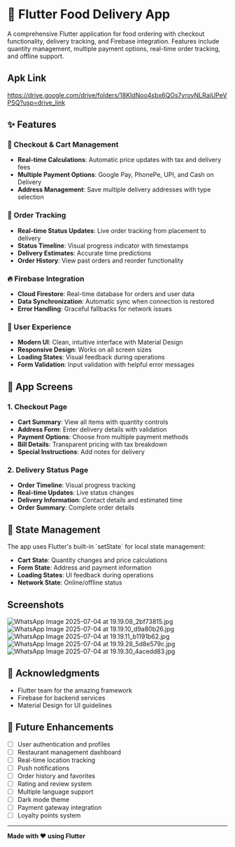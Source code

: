 # 🍕 Flutter Food Delivery App

A comprehensive Flutter application for food ordering with checkout functionality, delivery tracking, and Firebase integration. Features include quantity management, multiple payment options, real-time order tracking, and offline support.
## Apk Link
https://drive.google.com/drive/folders/18KIdNoo4sbx6QOs7vroyNLRajUPeVPSQ?usp=drive_link

## ✨ Features

### 🛒 Checkout & Cart Management
- **Real-time Calculations**: Automatic price updates with tax and delivery fees
- **Multiple Payment Options**: Google Pay, PhonePe, UPI, and Cash on Delivery
- **Address Management**: Save multiple delivery addresses with type selection

### 📱 Order Tracking
- **Real-time Status Updates**: Live order tracking from placement to delivery
- **Status Timeline**: Visual progress indicator with timestamps
- **Delivery Estimates**: Accurate time predictions
- **Order History**: View past orders and reorder functionality

### 🔥 Firebase Integration
- **Cloud Firestore**: Real-time database for orders and user data
- **Data Synchronization**: Automatic sync when connection is restored
- **Error Handling**: Graceful fallbacks for network issues

### 🎨 User Experience
- **Modern UI**: Clean, intuitive interface with Material Design
- **Responsive Design**: Works on all screen sizes
- **Loading States**: Visual feedback during operations
- **Form Validation**: Input validation with helpful error messages


## 📱 App Screens

### 1. Checkout Page
- **Cart Summary**: View all items with quantity controls
- **Address Form**: Enter delivery details with validation
- **Payment Options**: Choose from multiple payment methods
- **Bill Details**: Transparent pricing with tax breakdown
- **Special Instructions**: Add notes for delivery

### 2. Delivery Status Page
- **Order Timeline**: Visual progress tracking
- **Real-time Updates**: Live status changes
- **Delivery Information**: Contact details and estimated time
- **Order Summary**: Complete order details

## 🔄 State Management

The app uses Flutter's built-in \`setState\` for local state management:
- **Cart State**: Quantity changes and price calculations
- **Form State**: Address and payment information
- **Loading States**: UI feedback during operations
- **Network State**: Online/offline status

## Screenshots
![WhatsApp Image 2025-07-04 at 19.19.08_2bf73815.jpg](Screenshots/WhatsApp%20Image%202025-07-04%20at%2019.19.08_2bf73815.jpg)
![WhatsApp Image 2025-07-04 at 19.19.10_d9a80b26.jpg](Screenshots/WhatsApp%20Image%202025-07-04%20at%2019.19.10_d9a80b26.jpg)
![WhatsApp Image 2025-07-04 at 19.19.11_b1191b62.jpg](Screenshots/WhatsApp%20Image%202025-07-04%20at%2019.19.11_b1191b62.jpg)
![WhatsApp Image 2025-07-04 at 19.19.28_5d8e579c.jpg](Screenshots/WhatsApp%20Image%202025-07-04%20at%2019.19.28_5d8e579c.jpg)
![WhatsApp Image 2025-07-04 at 19.19.30_4acedd83.jpg](Screenshots/WhatsApp%20Image%202025-07-04%20at%2019.19.30_4acedd83.jpg)
## 🙏 Acknowledgments

- Flutter team for the amazing framework
- Firebase for backend services
- Material Design for UI guidelines



## 🔮 Future Enhancements

- [ ] User authentication and profiles
- [ ] Restaurant management dashboard
- [ ] Real-time location tracking
- [ ] Push notifications
- [ ] Order history and favorites
- [ ] Rating and review system
- [ ] Multiple language support
- [ ] Dark mode theme
- [ ] Payment gateway integration
- [ ] Loyalty points system

---

**Made with ❤️ using Flutter**
